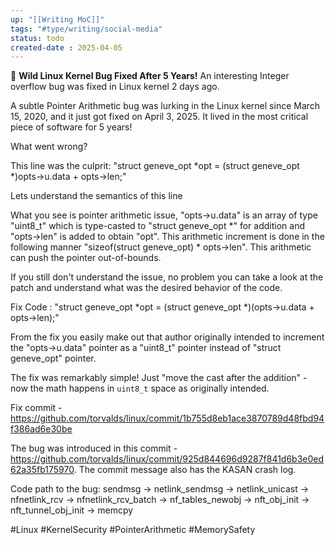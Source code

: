```yaml
---
up: "[[Writing MoC]]"
tags: "#type/writing/social-media"
status: todo
created-date : 2025-04-05
---
```


🚨 **Wild Linux Kernel Bug Fixed After 5 Years!**
An interesting Integer overflow bug was fixed in Linux kernel 2 days ago.

A subtle Pointer Arithmetic bug was lurking in the Linux kernel since March 15, 2020, and it just got fixed on April 3, 2025. It lived in the most critical piece of software for 5 years!

What went wrong?

This line was the culprit: "struct geneve_opt *opt = (struct geneve_opt *)opts->u.data + opts->len;"

Lets understand the semantics of this line

What you see is pointer arithmetic issue, "opts->u.data" is an array of type "uint8_t" which is type-casted to "struct geneve_opt *" for addition and "opts->len" is added to obtain "opt". This arithmetic increment is done in the following manner "sizeof(struct geneve_opt) * opts->len". This arithmetic can push the pointer out-of-bounds.

If you still don't understand the issue, no problem you can take a look at the patch and understand what was the desired behavior of the code.

Fix Code : "struct geneve_opt *opt = (struct geneve_opt *)(opts->u.data + opts->len);"

From the fix you easily make out that author originally intended to increment the "opts->u.data" pointer as a "uint8_t" pointer instead of "struct geneve_opt" pointer.

The fix was remarkably simple! Just "move the cast after the addition" - now the math happens in `uint8_t` space as originally intended.

Fix commit - https://github.com/torvalds/linux/commit/1b755d8eb1ace3870789d48fbd94f386ad6e30be

The bug was introduced in this commit - https://github.com/torvalds/linux/commit/925d844696d9287f841d6b3e0ed62a35fb175970. The commit message also has the KASAN crash log.

Code path to the bug: sendmsg -> netlink_sendmsg -> netlink_unicast -> nfnetlink_rcv -> nfnetlink_rcv_batch -> nf_tables_newobj -> nft_obj_init -> nft_tunnel_obj_init -> memcpy


#Linux #KernelSecurity #PointerArithmetic #MemorySafety
